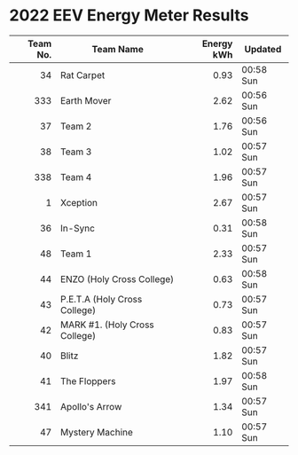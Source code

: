 # 2022 EEV Energy Meter Results
|Team No.|Team Name|Energy kWh|Updated|
|---:|---|---:|---|
|34|Rat Carpet|0.93|00:58 Sun|
|333|Earth Mover|2.62|00:56 Sun|
|37|Team 2|1.76|00:56 Sun|
|38|Team 3|1.02|00:57 Sun|
|338|Team 4|1.96|00:57 Sun|
|1|Xception|2.67|00:57 Sun|
|36|In-Sync|0.31|00:58 Sun|
|48|Team 1|2.33|00:57 Sun|
|44|ENZO (Holy Cross College)|0.63|00:58 Sun|
|43|P.E.T.A (Holy Cross College)|0.73|00:57 Sun|
|42|MARK #1. (Holy Cross College)|0.83|00:57 Sun|
|40|Blitz|1.82|00:57 Sun|
|41|The Floppers|1.97|00:58 Sun|
|341|Apollo's Arrow|1.34|00:57 Sun|
|47|Mystery Machine|1.10|00:57 Sun|
